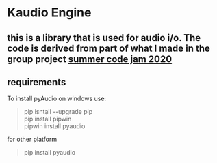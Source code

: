 # Kaudio Engine

## this is a library that is used for audio i/o. The code is derived from part of what I made in the group project [summer code jam 2020](https://www.youtube.com/watch?v=8fbZsGrqBzo&list=PLzMoaAMugZHZkkH4aXYveZupqowfOI8Tb&index=2&t=583s)

## requirements
To install pyAudio on windows use:

> pip isntall --upgrade pip  
> pip install pipwin   
> pipwin install pyaudio

for other platform  

> pip install pyaudio